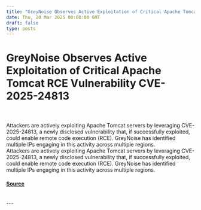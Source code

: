 ```yaml
---
title: "GreyNoise Observes Active Exploitation of Critical Apache Tomcat RCE Vulnerability CVE-2025-24813"
date: Thu, 20 Mar 2025 00:00:00 GMT
draft: false
type: posts
---
```

# GreyNoise Observes Active Exploitation of Critical Apache Tomcat RCE Vulnerability CVE-2025-24813

<br/>

<br/>
Attackers are actively exploiting Apache Tomcat servers by leveraging CVE-2025-24813, a newly disclosed vulnerability that, if successfully exploited, could enable remote code execution (RCE). GreyNoise has identified multiple IPs engaging in this activity across multiple regions. 
<br/>
Attackers are actively exploiting Apache Tomcat servers by leveraging CVE-2025-24813, a newly disclosed vulnerability that, if successfully exploited, could enable remote code execution (RCE). GreyNoise has identified multiple IPs engaging in this activity across multiple regions.

#### [Source](https://www.greynoise.io/blog/active-exploitation-critical-apache-tomcat-rce-vulnerability-cve-2025-24813)

<br/>
---
